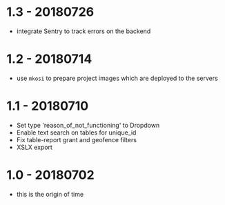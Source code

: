 # 1.3 - 20180726

* integrate Sentry to track errors on the backend

# 1.2 - 20180714

* use `mkosi` to prepare project images which are deployed to the servers

# 1.1 - 20180710

* Set type 'reason_of_not_functioning' to Dropdown
* Enable text search on tables for unique_id
* Fix table-report grant and geofence filters
* XSLX export

# 1.0 - 20180702

* this is the origin of time
